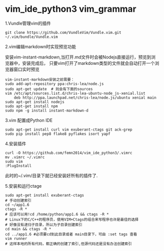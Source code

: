 # vim_ide_python3 vim_grammar
1.Vundle管理vim的插件

	git clone https://github.com/VundleVim/Vundle.vim.git ~/.vim/bundle/Vundle.vim

2.vim编辑markdown时实现预览功能

安装vim-instant-markdown,当打开.md文件时会被Nodejs直接运行，预览到浏览器中，安装完成后，
只要vim打开了markdown类型的文件就会自动打开一个浏览器窗口实时预览

	vim-instant-markdown安装之前需要：
	sudo add-apt-repository ppa:chris-lea/node.js
	sudo apt-get update  # 则会有下面的sources
	vim /etc/apt/sources.list.d/chris-lea-ubuntu-node_js-xenial.list
		deb http://ppa.launchpad.net/chris-lea/node.js/ubuntu xenial main  
	sudo apt-get install nodejs
	sudo apt-get install npm
	sudo npm -g install instant-markdown-d

3.vim 配置成Python IDE 

    sudo apt-get install curl vim exuberant-ctags git ack-grep
    sudo pip install pep8 flake8 pyflakes isort yapf
     

4.安装插件

    curl -O https://github.com/femn2014/vim_ide_python3/.vimrc
    mv .vimrc ~/.vimrc
    sudo vim 
    :PlugInstall 

此时的~/.vim/目录下就已经安装好所有的插件了.

5.安装和运行ctage

	sudo apt-get install exuberant-ctags
    # 手动创建索引
	cd ~/app1.6
	ctags -R *
	# 应该可以用!cd /home/python/app1.6 && ctags -R *
	# Linux下的C/C++的程序员，使用VIM+Ctags的组合来写程序也许是最佳的选择
    # 好像没有递归子目录，所以为子目录创建索引
    cd main && ctags -R *
    cd ../app1.6 #必须要cd到此目录或者 main目录下，可由 :set tags 查看
    vim runner
    # 这样本地的所有代码，都正确的创建了索引,但源代码还是没有办法创建索引

